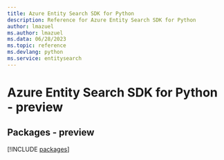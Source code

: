 ```yaml
---
title: Azure Entity Search SDK for Python
description: Reference for Azure Entity Search SDK for Python
author: lmazuel
ms.author: lmazuel
ms.data: 06/28/2023
ms.topic: reference
ms.devlang: python
ms.service: entitysearch
---
```

# Azure Entity Search SDK for Python - preview
## Packages - preview
[!INCLUDE [packages](entity-search-index.md)]